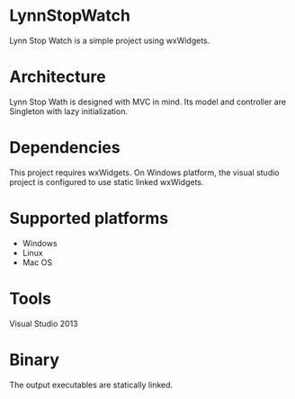 # LynnStopWatch
Lynn Stop Watch is a simple project using wxWidgets.

# Architecture
Lynn Stop Wath is designed with MVC in mind. Its model and controller are Singleton with lazy initialization.

# Dependencies
This project requires wxWidgets. On Windows platform, the visual studio project is configured to use static linked wxWidgets.

# Supported platforms
* Windows
* Linux
* Mac OS

# Tools
Visual Studio 2013

# Binary
The output executables are statically linked.

